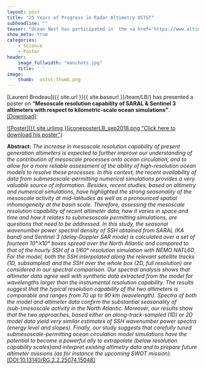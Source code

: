 ```yaml
---
layout: post
title: "25 Years of Progress in Radar Altimetry OSTST"
subheadline: ""
teaser: "Ocean Next has participated in  the <a href='https://www.altimetry2018.org'>symposium and annual meeting of the Ocean Surface Topography Science Team (OSTST)</a>, 24-28 september 2018,  Ponta Delgada, Saõ Miguel Island, Azores Archipelago, Portugal."
show_meta: true
categories:
    - Science
    - Poster
header:
    image_fullwidth: "manchots.jpg"
    title: ' ' 
image:
    thumb:  ostst-thumb.png  
---
```


[Laurent Brodeau]({{ site.url }}{{ site.baseurl }}/team/LB/) has presented a poster on __“Mesoscale resolution capability of SARAL & Sentinel 3 altimeters with respect to kilometric-scale ocean simulations”__. [[Download]](https://www.researchgate.net/publication/328042402_Mesoscale_resolution_capability_of_SARAL_Sentinel_3_altimeters_with_respect_to_kilometric-scale_ocean_simulations):

[![Poster]({{ site.urlimg }}iconeposterLB_sep2018.png "Click here to download his poster")](https://www.researchgate.net/publication/328042402_Mesoscale_resolution_capability_of_SARAL_Sentinel_3_altimeters_with_respect_to_kilometric-scale_ocean_simulations)

__Abstract:__ 
_The increase in mesoscale resolution capability of present generation altimeters is expected to further improve our understanding of the contribution of mesoscale processes onto ocean circulation, and to allow for a more reliable assessment of the ability of high-resolution ocean models to resolve these processes. In this context, the recent availability of data from submesoscale-permitting numerical simulations provides a very valuable source of information. Besides, recent studies, based on altimetry and numerical simulations, have highlighted the strong seasonality of the mesoscale activity at mid-latitudes as well as a pronounced spatial inhomogeneity at the basin scale. Therefore, assessing the mesoscale resolution capability of recent altimeter data; how it varies in space and time and how it relates to submesoscale permitting simulations, are questions that need to be addressed. In this study, the seasonal wavenumber power spectral density of SSH obtained from SARAL (KA band) and Sentinel 3 (delay-Doppler SAR mode) is calculated over a set of fourteen 10°⨉10° boxes spread over the North Atlantic and compared to that of the hourly SSH of a 1/60° resolution simulation with NEMO NATL60. For the model, both the SSH interpolated along the relevant satellite tracks (1D, subsampled) and the SSH over the whole box (2D, full resolution) are considered in our spectral comparison. Our spectral analysis shows that altimeter data agree well with synthetic data extracted from the model for wavelengths larger than the instrumental resolution capability. The results suggest that the typical resolution capability of the two altimeters is comparable and ranges from 70 up to 90 km (wavelength). Spectra of both the model and altimeter data confirm the substantial seasonality of (sub-)mesoscale activity in the North Atlantic. Moreover, our results show that the two approaches, based either on along-track-sampled (1D) or 2D model data yield very similar estimates of SSH wavenumber power spectra (energy level and slopes). Finally, our study suggests that carefully tuned submesoscale-permitting ocean circulation model simulations have the potential to become a powerful ally to extrapolate (below resolution capability scales)and interpret existing altimetry data and to prepare future altimeter missions (as for instance the upcoming SWOT mission)._ [[DOI:10.13140/RG.2.2.25074.15048]](https://www.researchgate.net/publication/328042402_Mesoscale_resolution_capability_of_SARAL_Sentinel_3_altimeters_with_respect_to_kilometric-scale_ocean_simulations)
